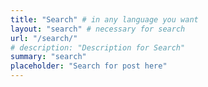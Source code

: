 ```yaml
---
title: "Search" # in any language you want
layout: "search" # necessary for search
url: "/search/"
# description: "Description for Search"
summary: "search"
placeholder: "Search for post here"
---
```

